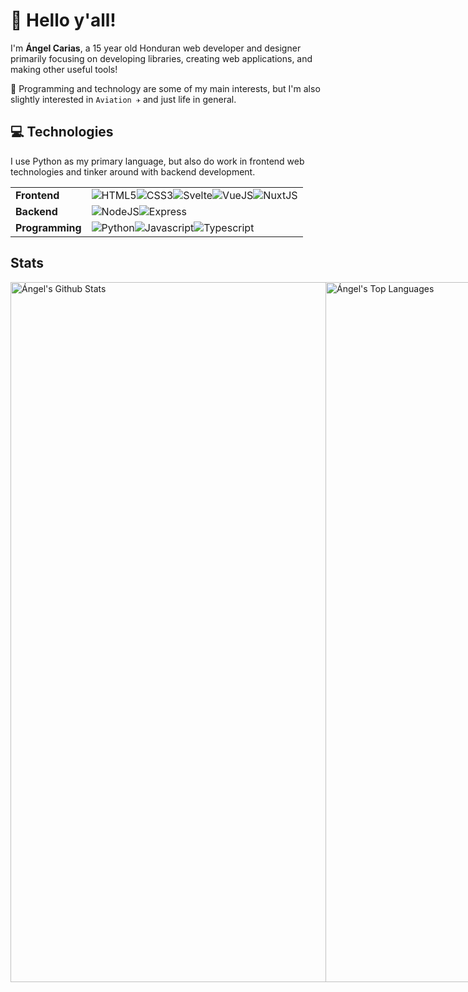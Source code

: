 # 🏓 Hello y'all!

I'm **Ángel Carias**, a 15 year old Honduran web developer and designer primarily focusing on developing libraries, creating web applications, and making other useful tools!

🌱 Programming and technology are some of my main interests, but I'm also slightly interested in `Aviation ✈️` and just life in general.

## 💻 Technologies

I use Python as my primary language, but also do work in frontend web technologies and tinker around with backend development.

<table>
  <tr>
    <td><b>Frontend</b></td>
    <td style="display: flex">
      <img src="https://img.shields.io/badge/html5-%23E34F26.svg?style=for-the-badge&logo=html5&logoColor=white" title="HTML5" />
      <img src="https://img.shields.io/badge/css3-%231572B6.svg?style=for-the-badge&logo=css3&logoColor=white" title="CSS3" />
      <img src="https://img.shields.io/badge/svelte-%23f1413d?style=for-the-badge&logo=svelte&logoColor=white" title="Svelte" />
      <img src="https://img.shields.io/badge/vuejs-%2335495e.svg?style=for-the-badge&logo=vuedotjs&logoColor=%234FC08D" title="VueJS" />
      <img src="https://img.shields.io/badge/Nuxt-002E3B?style=for-the-badge&logo=nuxtdotjs&logoColor=#00DC82" title="NuxtJS" />
    </td>
  </tr>
  <tr>
    <td><b>Backend</b></td>
    <td style="display: flex">
      <img src="https://img.shields.io/badge/node.js-6DA55F?style=for-the-badge&logo=node.js&logoColor=white" title="NodeJS" />
      <img src="https://img.shields.io/badge/express.js-%23404d59?style=for-the-badge&logo=express&logoColor=%2361DAFB" title="Express" />
    </td>
  </tr>
  <tr>
    <td><b>Programming</b></td>
    <td style="display: flex">
      <img src="https://img.shields.io/badge/python-3670A0?style=for-the-badge&logo=python&logoColor=ffdd54" title="Python" />
      <img src="https://img.shields.io/badge/javascript-%23323330.svg?style=for-the-badge&logo=javascript&logoColor=%23F7DF1E" title="Javascript" />
      <img src="https://img.shields.io/badge/typescript-%23007ACC.svg?style=for-the-badge&logo=typescript&logoColor=white" title="Typescript" />
    </td>
</table>

## Stats

<div style="display: flex">
  <img src="https://github-readme-stats.vercel.app/api?username=aescarias&theme=vue-dark&show_icons=true&hide_border=true" 
       alt="Ángel's Github Stats" 
       style="height: 28vh" />
  <img src="https://github-readme-stats.vercel.app/api/top-langs/?username=aescarias&theme=vue-dark&layout=compact&hide_border=true" 
       alt="Ángel's Top Languages" 
       style="height: 28vh" />
</div>
